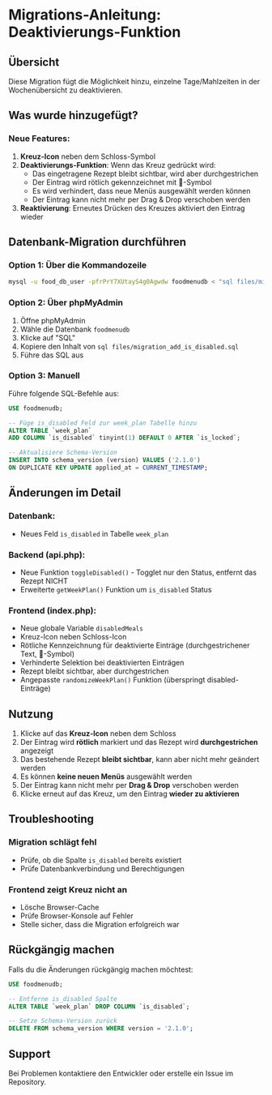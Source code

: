 # Migrations-Anleitung: Deaktivierungs-Funktion

## Übersicht
Diese Migration fügt die Möglichkeit hinzu, einzelne Tage/Mahlzeiten in der Wochenübersicht zu deaktivieren.

## Was wurde hinzugefügt?

### Neue Features:
1. **Kreuz-Icon** neben dem Schloss-Symbol
2. **Deaktivierungs-Funktion**: Wenn das Kreuz gedrückt wird:
   - Das eingetragene Rezept bleibt sichtbar, wird aber durchgestrichen
   - Der Eintrag wird rötlich gekennzeichnet mit 🚫-Symbol
   - Es wird verhindert, dass neue Menüs ausgewählt werden können
   - Der Eintrag kann nicht mehr per Drag & Drop verschoben werden
3. **Reaktivierung**: Erneutes Drücken des Kreuzes aktiviert den Eintrag wieder

## Datenbank-Migration durchführen

### Option 1: Über die Kommandozeile
```bash
mysql -u food_db_user -pfrPrY7XUtayS4g0Agwdw foodmenudb < "sql files/migration_add_is_disabled.sql"
```

### Option 2: Über phpMyAdmin
1. Öffne phpMyAdmin
2. Wähle die Datenbank `foodmenudb`
3. Klicke auf "SQL"
4. Kopiere den Inhalt von `sql files/migration_add_is_disabled.sql`
5. Führe das SQL aus

### Option 3: Manuell
Führe folgende SQL-Befehle aus:

```sql
USE foodmenudb;

-- Füge is_disabled Feld zur week_plan Tabelle hinzu
ALTER TABLE `week_plan`
ADD COLUMN `is_disabled` tinyint(1) DEFAULT 0 AFTER `is_locked`;

-- Aktualisiere Schema-Version
INSERT INTO schema_version (version) VALUES ('2.1.0')
ON DUPLICATE KEY UPDATE applied_at = CURRENT_TIMESTAMP;
```

## Änderungen im Detail

### Datenbank:
- Neues Feld `is_disabled` in Tabelle `week_plan`

### Backend (api.php):
- Neue Funktion `toggleDisabled()` - Togglet nur den Status, entfernt das Rezept NICHT
- Erweiterte `getWeekPlan()` Funktion um `is_disabled` Status

### Frontend (index.php):
- Neue globale Variable `disabledMeals`
- Kreuz-Icon neben Schloss-Icon
- Rötliche Kennzeichnung für deaktivierte Einträge (durchgestrichener Text, 🚫-Symbol)
- Verhinderte Selektion bei deaktivierten Einträgen
- Rezept bleibt sichtbar, aber durchgestrichen
- Angepasste `randomizeWeekPlan()` Funktion (überspringt disabled-Einträge)

## Nutzung

1. Klicke auf das **Kreuz-Icon** neben dem Schloss
2. Der Eintrag wird **rötlich** markiert und das Rezept wird **durchgestrichen** angezeigt
3. Das bestehende Rezept **bleibt sichtbar**, kann aber nicht mehr geändert werden
4. Es können **keine neuen Menüs** ausgewählt werden
5. Der Eintrag kann nicht mehr per **Drag & Drop** verschoben werden
6. Klicke erneut auf das Kreuz, um den Eintrag **wieder zu aktivieren**

## Troubleshooting

### Migration schlägt fehl
- Prüfe, ob die Spalte `is_disabled` bereits existiert
- Prüfe Datenbankverbindung und Berechtigungen

### Frontend zeigt Kreuz nicht an
- Lösche Browser-Cache
- Prüfe Browser-Konsole auf Fehler
- Stelle sicher, dass die Migration erfolgreich war

## Rückgängig machen

Falls du die Änderungen rückgängig machen möchtest:

```sql
USE foodmenudb;

-- Entferne is_disabled Spalte
ALTER TABLE `week_plan` DROP COLUMN `is_disabled`;

-- Setze Schema-Version zurück
DELETE FROM schema_version WHERE version = '2.1.0';
```

## Support

Bei Problemen kontaktiere den Entwickler oder erstelle ein Issue im Repository.
